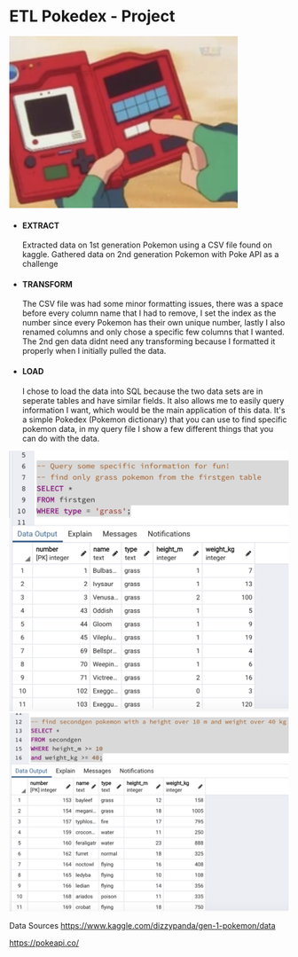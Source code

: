 # ETL Pokedex - Project #
![pokedex](pokedex.png)
* #### EXTRACT ####
    Extracted data on 1st generation Pokemon using a CSV file found on kaggle.  Gathered data on 2nd generation Pokemon with Poke API as a challenge

* #### TRANSFORM ####
    The CSV file was had some minor formatting issues, there was a space before every column name that I had to remove, I set the index as the number since every Pokemon has their own unique number, lastly I also renamed columns and only chose a specific few columns that I wanted. The 2nd gen data didnt need any transforming because I formatted it properly when I initially pulled the data.

* #### LOAD ####
    I chose to load the data into SQL because the two data sets are in seperate tables and have similar fields. It also allows me to easily query information I want, which would be the main application of this data.  It's a simple Pokedex (Pokemon dictionary) that you can use to find specific pokemon data, in my query file I show a few different things that you can do with the data.

![screenshot](screenshot.png)
![screenshot](screenshot2.png)

Data Sources 
<https://www.kaggle.com/dizzypanda/gen-1-pokemon/data>

<https://pokeapi.co/>